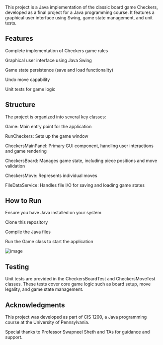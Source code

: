 This project is a Java implementation of the classic board game Checkers, developed as a final project for a Java programming course. It features a graphical user interface using Swing, game state management, and unit tests.

## Features
Complete implementation of Checkers game rules

Graphical user interface using Java Swing

Game state persistence (save and load functionality)

Undo move capability

Unit tests for game logic

## Structure
The project is organized into several key classes:

Game: Main entry point for the application

RunCheckers: Sets up the game window

CheckersMainPanel: Primary GUI component, handling user interactions and game rendering

CheckersBoard: Manages game state, including piece positions and move validation

CheckersMove: Represents individual moves

FileDataService: Handles file I/O for saving and loading game states

## How to Run

Ensure you have Java installed on your system

Clone this repository

Compile the Java files

Run the Game class to start the application

![image](https://github.com/user-attachments/assets/683809b0-d5ff-4ce8-ad38-fe7f667bf76a)

## Testing
Unit tests are provided in the CheckersBoardTest and CheckersMoveTest classes. These tests cover core game logic such as board setup, move legality, and game state management.

## Acknowledgments
This project was developed as part of CIS 1200, a Java programming course at the University of Pennsylvania.

Special thanks to Professor Swapneel Sheth and TAs for guidance and support.

